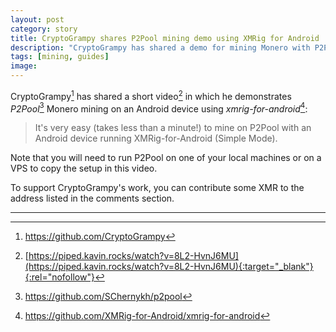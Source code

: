 ```yaml
---
layout: post
category: story
title: CryptoGrampy shares P2Pool mining demo using XMRig for Android
description: "CryptoGrampy has shared a demo for mining Monero with P2Pool on an Android device using xmrig-for-android."
tags: [mining, guides]
image: 
---
```


CryptoGrampy[^1] has shared a short video[^2] in which he demonstrates *P2Pool*[^3] Monero mining on an Android device using *xmrig-for-android*[^4]:

> It's very easy (takes less than a minute!) to mine on P2Pool with an Android device running XMRig-for-Android (Simple Mode). 

Note that you will need to run P2Pool on one of your local machines or on a VPS to copy the setup in this video.

To support CryptoGrampy's work, you can contribute some XMR to the address listed in the comments section.


---

[^1]: https://github.com/CryptoGrampy
[^2]: [https://piped.kavin.rocks/watch?v=8L2-HvnJ6MU](https://piped.kavin.rocks/watch?v=8L2-HvnJ6MU){:target="_blank"}{:rel="nofollow"}
[^3]: https://github.com/SChernykh/p2pool
[^4]: https://github.com/XMRig-for-Android/xmrig-for-android
